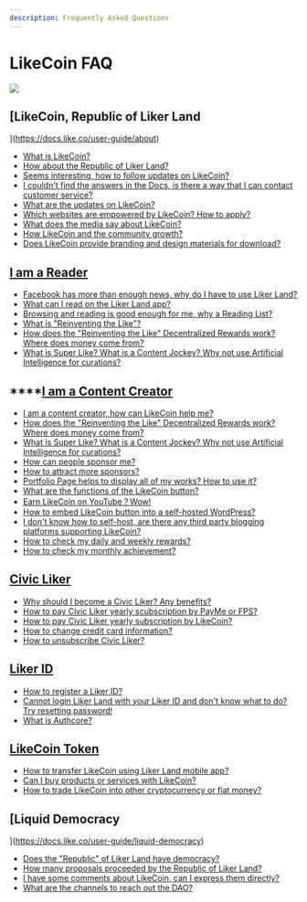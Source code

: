 ```yaml
---
description: Frequently Asked Questions
---
```


# LikeCoin FAQ

![](https://gblobscdn.gitbook.com/assets%2F-LL4mdaVjNgL6A1--PV0%2F-MHGKCas6shf9dDCwB3j%2F-MHGMnmjM4yyGSTVqz7T%2FLikeCoin_AD27_Small_Update-01.png?alt=media&token=a3cb3c10-3742-4ef9-b99a-3e05e2f82a11)

## [​LikeCoin, Republic of Liker Land](https://docs.like.co/user-guide/about) <a id="likecoin-zan-shang-gong-min-gong-he-guo"></a>

* [​What is LikeCoin?](https://docs.like.co/user-guide/about#likecoin)
* ​[How about the Republic of Liker Land?](https://docs.like.co/user-guide/about#republic-of-liker-land)
* ​[Seems interesting, how to follow updates on LikeCoin?](https://docs.like.co/user-guide/about#more-about-likecoin)
* [​I couldn't find the answers in the Docs, is there a way that I can contact customer service?](https://docs.like.co/user-guide/about#contact-us)
* [What are the updates on LikeCoin?](https://docs.like.co/user-guide/about/updates)
* [​Which websites are empowered by LikeCoin? How to apply?](https://docs.like.co/user-guide/about/list-of-media)
* [​What does the media say about LikeCoin?](https://docs.like.co/user-guide/about/on-the-news)
* [​How LikeCoin and the community growth?](https://docs.like.co/user-guide/about/background)
* [​Does LikeCoin provide branding and design materials for download?](https://docs.like.co/user-guide/about/presskit)

## [​I am a Reader](https://docs.like.co/user-guide/reader) <a id="wo-shi-du-zhe"></a>

* [Facebook has more than enough news, why do I have to use Liker Land? ](https://docs.like.co/user-guide/reader#content-jockey)
* [What can I read on the Liker Land app?](https://docs.like.co/user-guide/reader/today-headline)
* [Browsing and reading is good enough for me, why a Reading List?](https://docs.like.co/user-guide/reader/readling-list)
* [What is "Reinventing the Like"?](https://docs.like.co/user-guide/reader/readling-list)
* [How does the "Reinventing the Like" Decentralized Rewards work? Where does money come from?](https://docs.like.co/user-guide/reader/like)
* [What is Super Like? What is a Content Jockey? Why not use Artificial Intelligence for curations?](https://docs.like.co/user-guide/reader/superlike)

## \*\*\*\*[**​I am a Content Creator**](https://docs.like.co/user-guide/creator) <a id="wo-shi-chuang-zuo-zhe"></a>

* [ I am a content creator, how can LikeCoin help me?](https://docs.like.co/user-guide/creator)
* [How does the "Reinventing the Like" Decentralized Rewards work? Where does money come from?](https://docs.like.co/user-guide/reader/like)
* [What is Super Like? What is a Content Jockey? Why not use Artificial Intelligence for curations?](https://docs.like.co/user-guide/reader/superlike)
* [How can people sponsor me?](https://docs.like.co/user-guide/creator/sponsor-link)
* [How to attract more sponsors?](https://docs.like.co/user-guide/creator/creators-pitch)
* [Portfolio Page helps to display all of my works? How to use it?  ](https://docs.like.co/user-guide/creator/portfolio-page)
* [What are the functions of the LikeCoin button?](https://docs.like.co/user-guide/creator/likecoin-button)
* [Earn LikeCoin on YouTube？Wow!](https://docs.like.co/user-guide/creator/youtube)
* [How to embed LikeCoin button into a self-hosted WordPress?](https://docs.like.co/user-guide/creator/wordpress)
* [I don't know how to self-host, are there any third party blogging platforms supporting LikeCoin?](https://docs.like.co/user-guide/creator/blogging-platforms)
* [How to check my daily and weekly rewards?](https://docs.like.co/user-guide/creator/rewards)
* [How to check my monthly achievement?](https://docs.like.co/user-guide/creator/monthly-report)

## ​[Civic Liker](https://docs.like.co/user-guide/civic-liker)​ <a id="civic-liker"></a>

* [Why should I become a Civic Liker? Any benefits?](https://docs.like.co/user-guide/civic-liker)
* [How to pay Civic Liker yearly scubscription by PayMe or FPS?](https://docs.like.co/user-guide/civic-liker/civic-liker-paid-by-payme)
* [How to pay Civic Liker yearly subscription by LikeCoin?](https://docs.like.co/user-guide/civic-liker/civic-liker-paid-by-likecoin)
* [How to change credit card information?](https://docs.like.co/user-guide/civic-liker/change-credit-card)
* [How to unsubscribe Civic Liker?](https://docs.like.co/user-guide/civic-liker/unsubscribe-civic-liker)

## ​[Liker ID](https://docs.like.co/user-guide/liker-id)​ <a id="liker-id"></a>

* [How to register a Liker ID?](https://docs.like.co/user-guide/liker-id/register)
* [Cannot login Liker Land with your Liker ID and don't know what to do? Try resetting password!](https://docs.like.co/user-guide/liker-id/reset-password)
* [What is Authcore?](https://docs.like.co/user-guide/liker-id/what-is-authcore)

## ​[LikeCoin Token](https://docs.like.co/user-guide/likecoin-token) <a id="likecoin-jiao-yi"></a>

* [How to transfer LikeCoin using Liker Land mobile app?](https://docs.like.co/user-guide/likecoin-token/like-pay)
* [Can I buy products or services with LikeCoin?](https://docs.like.co/user-guide/likecoin-token/products-and-services)
* [How to trade LikeCoin into other cryptocurrency or fiat money?](https://docs.like.co/user-guide/likecoin-token/how-to-buy-and-sell-likecoin)

## [Liquid Democracy](https://docs.like.co/user-guide/liquid-democracy)

* ​[Does the "Republic" of Liker Land have democracy?](https://docs.like.co/user-guide/liquid-democracy)
* ​​[How many proposals proceeded by the Republic of Liker Land?](https://docs.like.co/user-guide/liquid-democracy/proposals)
* ​[I have some comments about LikeCoin, can I express them directly?](https://docs.like.co/user-guide/liquid-democracy/community-call)
* [What are the channels to reach out the DAO?  ](https://docs.like.co/user-guide/about#contact-us)

